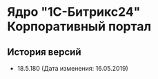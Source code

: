 # Ядро "1С-Битрикс24" Корпоративный портал

## История версий

* 18.5.180 (Дата изменения: 16.05.2019)